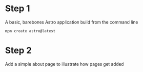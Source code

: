 # Step 1

A basic, barebones Astro application build from the command line

`npm create astro@latest`


# Step 2

Add a simple about page to illustrate how pages get added

